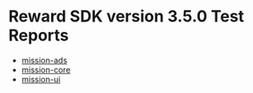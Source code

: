 # Reward SDK version 3.5.0 Test Reports

* [mission-ads](mission-ads/html/index.html)
* [mission-core](mission-core/html/index.html)
* [mission-ui](mission-ui/html/index.html)